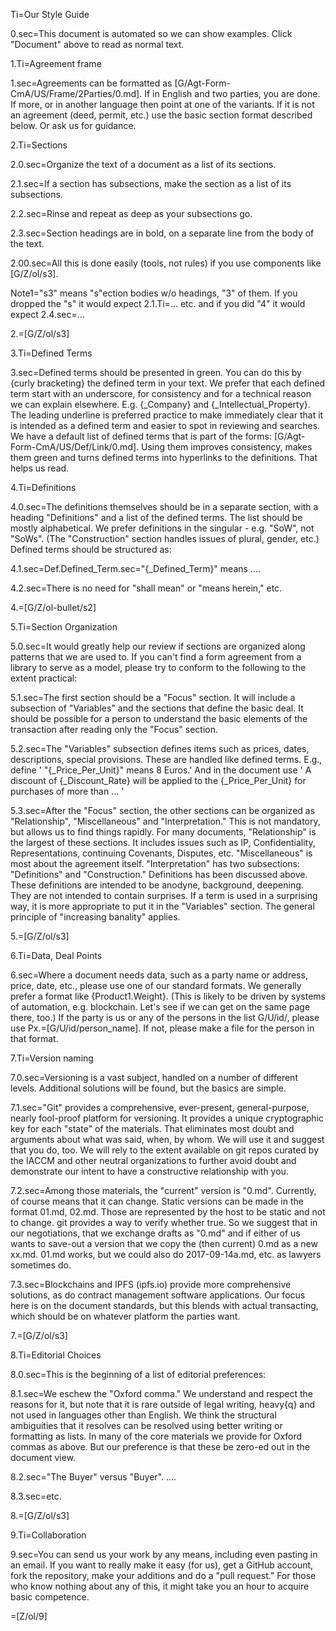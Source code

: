 Ti=Our Style Guide

0.sec=This document is automated so we can show examples.  Click "Document" above to read as normal text.

1.Ti=Agreement frame

1.sec=Agreements can be formatted as [G/Agt-Form-CmA/US/Frame/2Parties/0.md].  If in English and two parties, you are done.  If more, or in another language then point at one of the variants.  If it is not an agreement (deed, permit, etc.) use the basic section format described below.  Or ask us for guidance. 


2.Ti=Sections

2.0.sec=Organize the text of a document as a list of its sections.

2.1.sec=If a section has subsections, make the section as a list of its subsections.

2.2.sec=Rinse and repeat as deep as your subsections go.

2.3.sec=Section headings are in bold, on a separate line from the body of the text.

2.00.sec=All this is done easily (tools, not rules) if you use components like [G/Z/ol/s3].

Note1="s3" means "s"ection bodies w/o headings, "3" of them. If you dropped the "s" it would expect 2.1.Ti=... etc. and if you did "4" it would expect 2.4.sec=... 

2.=[G/Z/ol/s3]

3.Ti=Defined Terms

3.sec=Defined terms should be presented in green.  You can do this by {curly bracketing} the defined term in your text.  We prefer that each defined term start with an underscore, for consistency and for a technical reason we can explain elsewhere.  E.g. {_Company} and {_Intellectual_Property}.  The leading underline is preferred practice to make immediately clear that it is intended as a defined term and easier to spot in reviewing and searches.  We have a default list of defined terms that is part of the forms:  [G/Agt-Form-CmA/US/Def/Link/0.md].  Using them improves consistency, makes them green and turns defined terms into hyperlinks to the definitions.  That helps us read.  

4.Ti=Definitions

4.0.sec=The definitions themselves should be in a separate section, with a heading "Definitions" and a list of the defined terms.  The list should be mostly alphabetical.  We prefer definitions in the singular - e.g. "SoW", not "SoWs".  (The "Construction" section handles issues of plural, gender, etc.)   Defined terms should be structured as:

4.1.sec=Def.Defined_Term.sec="{_Defined_Term}" means ....

4.2.sec=There is no need for "shall mean" or "means herein," etc.

4.=[G/Z/ol-bullet/s2]

5.Ti=Section Organization

5.0.sec=It would greatly help our review if sections are organized along patterns that we are used to.  If you can't find a form agreement from a library to serve as a model, please try to conform to the following to the extent practical:
 
5.1.sec=The first section should be a "Focus" section.  It will include a subsection of "Variables" and the sections that define the basic deal.  It should be possible for a person to understand the basic elements of the transaction after reading only the "Focus" section.  

5.2.sec=The "Variables" subsection defines items such as prices, dates, descriptions, special provisions.  These are handled like defined terms.  E.g., define ' "{_Price_Per_Unit}" means 8 Euros.'  And in the document use ' A discount of {_Discount_Rate} will be applied to the {_Price_Per_Unit} for purchases of more than ... '

5.3.sec=After the "Focus" section, the other sections can be organized as "Relationship", "Miscellaneous" and "Interpretation."  This is not mandatory, but allows us to find things rapidly.  For many documents, "Relationship" is the largest of these sections.  It includes issues such as IP, Confidentiality, Representations, continuing Covenants, Disputes, etc.  "Miscellaneous" is most about the agreement itself.  "Interpretation" has two subsections:  "Definitions" and "Construction."  Definitions has been discussed above.  These definitions are intended to be anodyne, background, deepening.  They are not intended to contain surprises.  If a term is used in a surprising way, it is more appropriate to put it in the "Variables" section.  The general principle of "increasing banality" applies.  

5.=[G/Z/ol/s3]

6.Ti=Data, Deal Points
 
6.sec=Where a document needs data, such as a party name or address, price, date, etc., please use one of our standard formats.  We generally prefer a format like {Product1.Weight}. (This is likely to be driven by systems of automation, e.g. blockchain. Let's see if we can get on the same page there, too.)  If the party is us or any of the persons in the list G/U/id/, please use Px.=[G/U/id/person_name].  If not, please make a file for the person in that format.

7.Ti=Version naming

7.0.sec=Versioning is a vast subject, handled on a number of different levels.  Additional solutions will be found, but the basics are simple.

7.1.sec="Git" provides a comprehensive, ever-present, general-purpose, nearly fool-proof platform for versioning.  It provides a unique cryptographic key for each "state" of the materials.  That eliminates most doubt and arguments about what was said, when, by whom.  We will use it and suggest that you do, too.  We will rely to the extent available on git repos curated by the IACCM and other neutral organizations to further avoid doubt and demonstrate our intent to have a constructive relationship with you.

7.2.sec=Among those materials, the "current" version is "0.md".   Currently, of course means that it can change.  Static versions can be made in the format 01.md, 02.md.  Those are represented by the host to be static and not to change.  git provides a way to verify whether true.  So we suggest that in our negotiations, that we exchange drafts as "0.md" and if either of us wants to save-out a version that we copy the (then current) 0.md as a new xx.md.  01.md works, but we could also do 2017-09-14a.md, etc. as lawyers sometimes do.  

7.3.sec=Blockchains and IPFS (ipfs.io) provide more comprehensive solutions, as do contract management software applications.  Our focus here is on the document standards, but this blends with actual transacting, which should be on whatever platform the parties want.

7.=[G/Z/ol/s3]

8.Ti=Editorial Choices

8.0.sec=This is the beginning of a list of editorial preferences:

8.1.sec=We eschew the "Oxford comma."  We understand and respect the reasons for it, but note that it is rare outside of legal writing, heavy{q} and not used in languages other than English.  We think the structural ambiguities that it resolves can be resolved using better writing or formatting as lists.  In many of the core materials we provide for Oxford commas as above.  But our preference is that these be zero-ed out in the document view.

8.2.sec="The Buyer" versus "Buyer".  ....

8.3.sec=etc.

8.=[G/Z/ol/s3] 

9.Ti=Collaboration

9.sec=You can send us your work by any means, including even pasting in an email.  If you want to really make it easy (for us), get a GitHub account, fork the repository, make your additions and do a "pull request."  For those who know nothing about any of this, it might take you an hour to acquire basic competence. 

=[Z/ol/9]